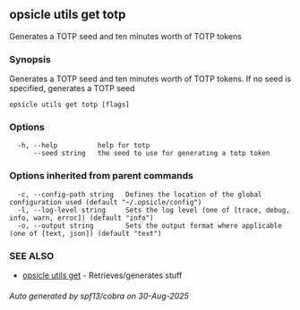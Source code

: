 ## opsicle utils get totp

Generates a TOTP seed and ten minutes worth of TOTP tokens

### Synopsis

Generates a TOTP seed and ten minutes worth of TOTP tokens. If no seed is specified, generates a TOTP seed

```
opsicle utils get totp [flags]
```

### Options

```
  -h, --help          help for totp
      --seed string   the seed to use for generating a totp token
```

### Options inherited from parent commands

```
  -c, --config-path string   Defines the location of the global configuration used (default "~/.opsicle/config")
  -l, --log-level string     Sets the log level (one of [trace, debug, info, warn, error]) (default "info")
  -o, --output string        Sets the output format where applicable (one of [text, json]) (default "text")
```

### SEE ALSO

* [opsicle utils get](cli/opsicle_utils_get.md)	 - Retrieves/generates stuff

###### Auto generated by spf13/cobra on 30-Aug-2025
